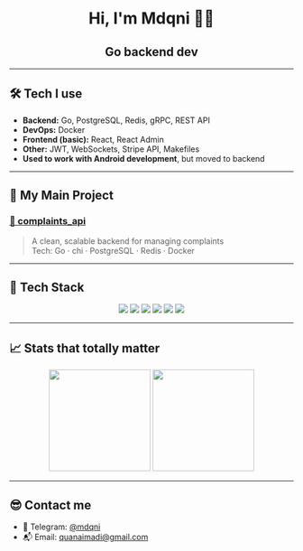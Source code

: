 <h1 align="center">Hi, I'm Mdqni 👨‍💻</h1>
<h2 align="center">Go backend dev</h2>

---

## 🛠️ Tech I use

- **Backend:** Go, PostgreSQL, Redis, gRPC, REST API
- **DevOps:** Docker
- **Frontend (basic):** React, React Admin
- **Other:** JWT, WebSockets, Stripe API, Makefiles
- **Used to work with Android development**, but moved to backend


---

## 🚀 My Main Project

### [📣 complaints_api](https://github.com/mdqni/complaints_api)
> A clean, scalable backend for managing complaints  
> Tech: Go · chi · PostgreSQL · Redis · Docker

---

## 🧰 Tech Stack

<p align="center">
  <img src="https://img.shields.io/badge/Go-%2300ADD8.svg?style=for-the-badge&logo=go&logoColor=white" />
  <img src="https://img.shields.io/badge/PostgreSQL-%23336791.svg?style=for-the-badge&logo=postgresql&logoColor=white" />
  <img src="https://img.shields.io/badge/gRPC-%230674C1.svg?style=for-the-badge&logo=grpc&logoColor=white" />
  <img src="https://img.shields.io/badge/Redis-%23DC382D.svg?style=for-the-badge&logo=redis&logoColor=white" />
  <img src="https://img.shields.io/badge/Docker-%232496ED.svg?style=for-the-badge&logo=docker&logoColor=white" />
  <img src="https://img.shields.io/badge/GitHub_Actions-%232671E5.svg?style=for-the-badge&logo=github-actions&logoColor=white" />
</p>

---

## 📈 Stats that totally matter

<p align="center">
  <img src="https://github-readme-stats.vercel.app/api?username=mdqni&show_icons=true&theme=radical" height="180" />
  <img src="https://github-readme-stats.vercel.app/api/top-langs/?username=mdqni&layout=compact&theme=radical" height="180"/>
</p>

---

## 😎 Contact me

- 💬 Telegram: [@mdqni](https://t.me/mdqni)
- 📬 Email: quanaimadi@gmail.com

